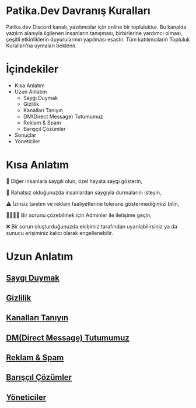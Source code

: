 # Patika.Dev Davranış Kuralları

Patika.dev Discord kanalı, yazılımcılar için online bir topluluktur. Bu kanalda yazılım alanıyla ilgilenen insanların tanışması, birbirlerine yardımcı olması, çeşitli etkinliklerin duyurularının yapılması esastır. Tüm katılımcıların Topluluk Kuralları’na uymaları beklenir.

# İçindekiler

- Kısa Anlatım
- Uzun Anlatım	
  * Saygı Duymak	
  * Gizlilik	
  * Kanalları Tanıyın	
  * DM(Direct Message) Tutumumuz	
  * Reklam & Spam	
  * Barışçıl Çözümler	
- Sonuçlar	
- Yöneticiler	

# Kısa Anlatım

🙏 Diğer insanlara saygılı olun, özel hayata saygı gösterin,

🤚 Rahatsız olduğunuzda insanlardan saygıyla durmalarını isteyin,

⚠ İzinsiz tanıtım ve reklam faaliyetlerine tolerans göstermediğimizi bilin,

👩‍💼👨‍💼 Bir sorunu çözebilmek için Adminler ile iletişime geçin,

❌ Bir sorun oluşturduğunuzda ekibimiz tarafından uyarılabilirsiniz ya da sunucu erişiminiz kalıcı olarak engellenebilir.

# Uzun Anlatım

## [Saygı Duymak]()
## [Gizlilik]()
## [Kanalları Tanıyın]()
## [DM(Direct Message) Tutumumuz]()
## [Reklam & Spam]()
## [Barışçıl Çözümler]()
## [Yöneticiler]()



